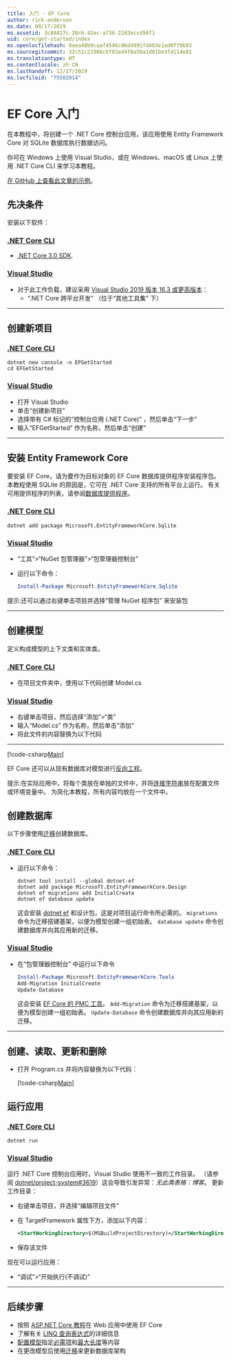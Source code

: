 ```yaml
---
title: 入门 - EF Core
author: rick-anderson
ms.date: 09/17/2019
ms.assetid: 3c88427c-20c6-42ec-a736-22d3eccd5071
uid: core/get-started/index
ms.openlocfilehash: 8aea40b9caaf454bc06d4991fd403e1ad0ff9b93
ms.sourcegitcommit: 32c51c22988c6f83ed4f8e50a1d01be3f4114e81
ms.translationtype: HT
ms.contentlocale: zh-CN
ms.lasthandoff: 12/27/2019
ms.locfileid: "75502014"
---
```

# <a name="getting-started-with-ef-core"></a>EF Core 入门

在本教程中，将创建一个 .NET Core 控制台应用，该应用使用 Entity Framework Core 对 SQLite 数据库执行数据访问。

你可在 Windows 上使用 Visual Studio，或在 Windows、macOS 或 Linux 上使用 .NET Core CLI 来学习本教程。

[在 GitHub 上查看此文章的示例](https://github.com/aspnet/EntityFramework.Docs/tree/master/samples/core/GetStarted)。

## <a name="prerequisites"></a>先决条件

安装以下软件：

### <a name="net-core-clitabnetcore-cli"></a>[.NET Core CLI](#tab/netcore-cli)

* [.NET Core 3.0 SDK](https://www.microsoft.com/net/download/core).

### <a name="visual-studiotabvisual-studio"></a>[Visual Studio](#tab/visual-studio)

* 对于此工作负载，建议采用 [Visual Studio 2019 版本 16.3 或更高版本](https://www.visualstudio.com/downloads/)：
  * “.NET Core 跨平台开发”  （位于“其他工具集”  下）

---

## <a name="create-a-new-project"></a>创建新项目

### <a name="net-core-clitabnetcore-cli"></a>[.NET Core CLI](#tab/netcore-cli)

```dotnetcli
dotnet new console -o EFGetStarted
cd EFGetStarted
```

### <a name="visual-studiotabvisual-studio"></a>[Visual Studio](#tab/visual-studio)

* 打开 Visual Studio
* 单击“创建新项目” 
* 选择带有 C# 标记的“控制台应用 (.NET Core)”   ，然后单击“下一步” 
* 输入“EFGetStarted”  作为名称，然后单击“创建” 

---

## <a name="install-entity-framework-core"></a>安装 Entity Framework Core

要安装 EF Core，请为要作为目标对象的 EF Core 数据库提供程序安装程序包。 本教程使用 SQLite 的原因是，它可在 .NET Core 支持的所有平台上运行。 有关可用提供程序的列表，请参阅[数据库提供程序](../providers/index.md)。

### <a name="net-core-clitabnetcore-cli"></a>[.NET Core CLI](#tab/netcore-cli)

```dotnetcli
dotnet add package Microsoft.EntityFrameworkCore.Sqlite
```

### <a name="visual-studiotabvisual-studio"></a>[Visual Studio](#tab/visual-studio)

*  “工具”>“NuGet 包管理器”>“包管理器控制台”
* 运行以下命令：

  ``` PowerShell
  Install-Package Microsoft.EntityFrameworkCore.Sqlite
  ```

提示:还可以通过右键单击项目并选择“管理 NuGet 程序包”  来安装包

---

## <a name="create-the-model"></a>创建模型

定义构成模型的上下文类和实体类。

### <a name="net-core-clitabnetcore-cli"></a>[.NET Core CLI](#tab/netcore-cli)

* 在项目文件夹中，使用以下代码创建 Model.cs 

### <a name="visual-studiotabvisual-studio"></a>[Visual Studio](#tab/visual-studio)

* 右键单击项目，然后选择“添加”>“类” 
* 输入“Model.cs”  作为名称，然后单击“添加” 
* 将此文件的内容替换为以下代码

---

[!code-csharp[Main](../../../samples/core/GetStarted/Model.cs)]

EF Core 还可以从现有数据库对模型进行[反向工程](../managing-schemas/scaffolding.md)。

提示:在实际应用中，将每个类放在单独的文件中，并将[连接字符串](../miscellaneous/connection-strings.md)放在配置文件或环境变量中。 为简化本教程，所有内容均放在一个文件中。

## <a name="create-the-database"></a>创建数据库

以下步骤使用[迁移](xref:core/managing-schemas/migrations/index)创建数据库。

### <a name="net-core-clitabnetcore-cli"></a>[.NET Core CLI](#tab/netcore-cli)

* 运行以下命令：

  ```dotnetcli
  dotnet tool install --global dotnet-ef
  dotnet add package Microsoft.EntityFrameworkCore.Design
  dotnet ef migrations add InitialCreate
  dotnet ef database update
  ```

  这会安装 [dotnet ef](../miscellaneous/cli/dotnet.md) 和设计包，这是对项目运行命令所必需的。 `migrations` 命令为迁移搭建基架，以便为模型创建一组初始表。 `database update` 命令创建数据库并向其应用新的迁移。

### <a name="visual-studiotabvisual-studio"></a>[Visual Studio](#tab/visual-studio)

* 在“包管理器控制台”  中运行以下命令

  ``` PowerShell
  Install-Package Microsoft.EntityFrameworkCore.Tools
  Add-Migration InitialCreate
  Update-Database
  ```

  这会安装 [ EF Core 的 PMC 工具](../miscellaneous/cli/powershell.md)。 `Add-Migration` 命令为迁移搭建基架，以便为模型创建一组初始表。 `Update-Database` 命令创建数据库并向其应用新的迁移。

---

## <a name="create-read-update--delete"></a>创建、读取、更新和删除

* 打开 Program.cs  并将内容替换为以下代码：

  [!code-csharp[Main](../../../samples/core/GetStarted/Program.cs)]

## <a name="run-the-app"></a>运行应用

### <a name="net-core-clitabnetcore-cli"></a>[.NET Core CLI](#tab/netcore-cli)

```dotnetcli
dotnet run
```

### <a name="visual-studiotabvisual-studio"></a>[Visual Studio](#tab/visual-studio)

运行 .NET Core 控制台应用时，Visual Studio 使用不一致的工作目录。 （请参阅 [dotnet/project-system#3619](https://github.com/dotnet/project-system/issues/3619)）这会导致引发异常：*无此类表格：博客*。 更新工作目录：

* 右键单击项目，并选择“编辑项目文件” 
* 在 TargetFramework  属性下方，添加以下内容：

  ``` XML
  <StartWorkingDirectory>$(MSBuildProjectDirectory)</StartWorkingDirectory>
  ```

* 保存该文件

现在可以运行应用：

* “调试”>“开始执行(不调试)” 

---

## <a name="next-steps"></a>后续步骤

* 按照 [ASP.NET Core 教程](/aspnet/core/data/ef-rp/intro)在 Web 应用中使用 EF Core
* 了解有关 [LINQ 查询表达式](/dotnet/csharp/programming-guide/concepts/linq/basic-linq-query-operations)的详细信息
* [配置模型](xref:core/modeling/index)指定[必需项](xref:core/modeling/entity-properties#required-and-optional-properties)和[最大长度](xref:core/modeling/entity-properties#maximum-length)等内容
* 在更改模型后使用[迁移](xref:core/managing-schemas/migrations/index)来更新数据库架构

